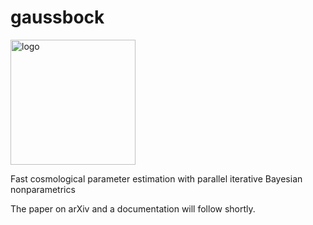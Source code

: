 # gaussbock

<img src="logo.jpg" alt="logo" width="200px"/>

Fast cosmological parameter estimation with parallel iterative Bayesian nonparametrics
 
 The paper on arXiv and a documentation will follow shortly.

